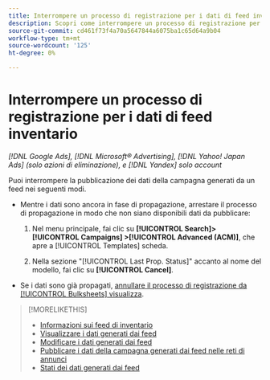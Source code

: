 ```yaml
---
title: Interrompere un processo di registrazione per i dati di feed inventario
description: Scopri come interrompere un processo di registrazione per i dati dei feed di inventario.
source-git-commit: cd461f73f4a70a5647844a6075ba1c65d64a9b04
workflow-type: tm+mt
source-wordcount: '125'
ht-degree: 0%

---
```


# Interrompere un processo di registrazione per i dati di feed inventario

*[!DNL Google Ads], [!DNL Microsoft® Advertising], [!DNL Yahoo! Japan Ads] (solo azioni di eliminazione), e [!DNL Yandex] solo account*

Puoi interrompere la pubblicazione dei dati della campagna generati da un feed nei seguenti modi.

* Mentre i dati sono ancora in fase di propagazione, arrestare il processo di propagazione in modo che non siano disponibili dati da pubblicare:

   1. Nel menu principale, fai clic su **[!UICONTROL Search]> [!UICONTROL Campaigns] >[!UICONTROL Advanced (ACM)]**, che apre a [!UICONTROL Templates] scheda.

   1. Nella sezione &quot;[!UICONTROL Last Prop. Status]&quot; accanto al nome del modello, fai clic su **[!UICONTROL Cancel]**.

* Se i dati sono già propagati, [annullare il processo di registrazione da [!UICONTROL Bulksheets] visualizza](/help/search-social-commerce/campaign-management/bulksheets/bulksheet-stop-job.md).

>[!MORELIKETHIS]
>
>* [Informazioni sui feed di inventario](inventory-feeds-about.md)
>* [Visualizzare i dati generati dai feed](propagated-data-view.md)
>* [Modificare i dati generati dai feed](propagated-data-edit.md)
>* [Pubblicare i dati della campagna generati dai feed nelle reti di annunci](propagated-data-post.md)
>* [Stati dei dati generati dai feed](propagated-data-status.md)

